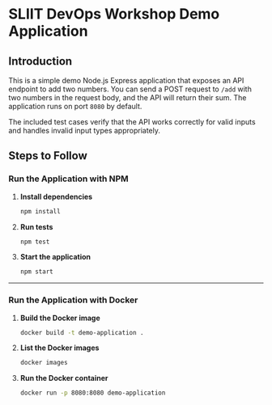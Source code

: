 # SLIIT DevOps Workshop Demo Application

## Introduction

This is a simple demo Node.js Express application that exposes an API endpoint to add two numbers. You can send a POST request to `/add` with two numbers in the request body, and the API will return their sum. The application runs on port `8080` by default.

The included test cases verify that the API works correctly for valid inputs and handles invalid input types appropriately.

## Steps to Follow

### Run the Application with NPM

1. **Install dependencies**

   ```bash
   npm install
   ```

2. **Run tests**

   ```bash
   npm test
   ```

3. **Start the application**
   ```bash
   npm start
   ```

---

### Run the Application with Docker

1. **Build the Docker image**

   ```bash
   docker build -t demo-application .
   ```

2. **List the Docker images**

   ```bash
   docker images
   ```

3. **Run the Docker container**
   ```bash
   docker run -p 8080:8080 demo-application
   ```
